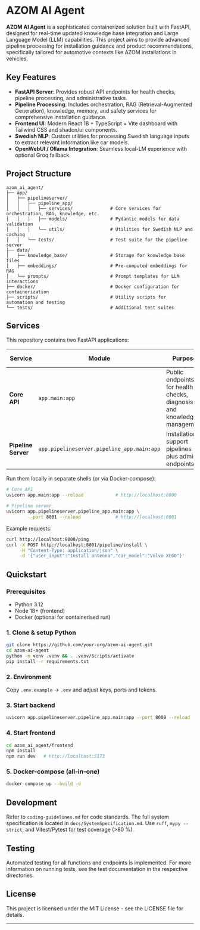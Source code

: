# AZOM AI Agent

**AZOM AI Agent** is a sophisticated containerized solution built with FastAPI, designed for real-time updated knowledge base integration and Large Language Model (LLM) capabilities. This project aims to provide advanced pipeline processing for installation guidance and product recommendations, specifically tailored for automotive contexts like AZOM installations in vehicles.

## Key Features

- **FastAPI Server**: Provides robust API endpoints for health checks, pipeline processing, and administrative tasks.
- **Pipeline Processing**: Includes orchestration, RAG (Retrieval-Augmented Generation), knowledge, memory, and safety services for comprehensive installation guidance.
- **Frontend UI**: Modern React 18 + TypeScript + Vite dashboard with Tailwind CSS and shadcn/ui components.
- **Swedish NLP**: Custom utilities for processing Swedish language inputs to extract relevant information like car models.
- **OpenWebUI / Ollama Integration**: Seamless local-LM experience with optional Groq fallback.

## Project Structure

```
azom_ai_agent/
├── app/
│   ├── pipelineserver/
│   │   ├── pipeline_app/
│   │   │   ├── services/              # Core services for orchestration, RAG, knowledge, etc.
│   │   │   ├── models/                # Pydantic models for data validation
│   │   │   └── utils/                 # Utilities for Swedish NLP and caching
│   │   └── tests/                     # Test suite for the pipeline server
├── data/
│   ├── knowledge_base/                # Storage for knowledge base files
│   ├── embeddings/                    # Pre-computed embeddings for RAG
│   └── prompts/                       # Prompt templates for LLM interactions
├── docker/                            # Docker configuration for containerization
├── scripts/                           # Utility scripts for automation and testing
└── tests/                             # Additional test suites
```

## Services

This repository contains two FastAPI applications:

| Service | Module | Purpose | Default Port |
|---------|--------|---------|--------------|
| **Core API** | `app.main:app` | Public endpoints for health-checks, diagnosis and knowledge management | **8000** |
| **Pipeline Server** | `app.pipelineserver.pipeline_app.main:app` | Installation & support pipelines plus admin endpoints | **8001** |

Run them locally in separate shells (or via Docker-compose):

```bash
# Core API
uvicorn app.main:app --reload            # http://localhost:8000

# Pipeline server
uvicorn app.pipelineserver.pipeline_app.main:app \
        --port 8001 --reload             # http://localhost:8001
```

Example requests:

```bash
curl http://localhost:8000/ping
curl -X POST http://localhost:8001/pipeline/install \
     -H "Content-Type: application/json" \
     -d '{"user_input":"Install antenna","car_model":"Volvo XC60"}'
```

## Quickstart

### Prerequisites  
* Python 3.12  
* Node 18+ (frontend)  
* Docker (optional for containerised run)

### 1. Clone & setup Python
```bash
git clone https://github.com/your-org/azom-ai-agent.git
cd azom-ai-agent
python -m venv .venv && . .venv/Scripts/activate
pip install -r requirements.txt
```

### 2. Environment
Copy `.env.example` → `.env` and adjust keys, ports and tokens.

### 3. Start backend
```bash
uvicorn app.pipelineserver.pipeline_app.main:app --port 8008 --reload
```

### 4. Start frontend
```bash
cd azom_ai_agent/frontend
npm install
npm run dev   # http://localhost:5173
```

### 5. Docker-compose (all-in-one)
```bash
docker compose up --build -d
```

## Development

Refer to `coding-guidelines.md` for code standards. The full system specification is located in `docs/SystemSpecification.md`. Use `ruff`, `mypy --strict`, and Vitest/Pytest for test coverage (>80 %).

## Testing

Automated testing for all functions and endpoints is implemented. For more information on running tests, see the test documentation in the respective directories.

## License

This project is licensed under the MIT License - see the LICENSE file for details.

---

